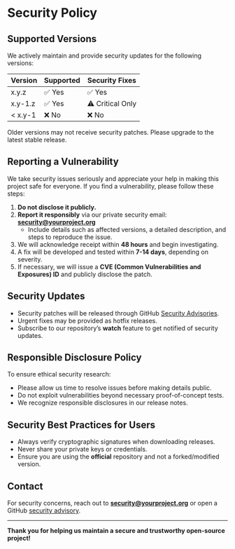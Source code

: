 # Security Policy

## Supported Versions

We actively maintain and provide security updates for the following versions:

| Version | Supported | Security Fixes |
|---------|----------|---------------|
| x.y.z   | ✅ Yes   | ✅ Yes         |
| x.y-1.z | ✅ Yes   | ⚠️ Critical Only |
| < x.y-1 | ❌ No    | ❌ No          |

Older versions may not receive security patches. Please upgrade to the latest stable release.

## Reporting a Vulnerability

We take security issues seriously and appreciate your help in making this project safe for everyone. If you find a vulnerability, please follow these steps:

1. **Do not disclose it publicly.**  
2. **Report it responsibly** via our private security email: **security@yourproject.org**  
   - Include details such as affected versions, a detailed description, and steps to reproduce the issue.  
3. We will acknowledge receipt within **48 hours** and begin investigating.  
4. A fix will be developed and tested within **7-14 days**, depending on severity.  
5. If necessary, we will issue a **CVE (Common Vulnerabilities and Exposures) ID** and publicly disclose the patch.  

## Security Updates

- Security patches will be released through GitHub [Security Advisories](https://github.com/yourrepo/security/advisories).  
- Urgent fixes may be provided as hotfix releases.  
- Subscribe to our repository’s **watch** feature to get notified of security updates.

## Responsible Disclosure Policy

To ensure ethical security research:
- Please allow us time to resolve issues before making details public.  
- Do not exploit vulnerabilities beyond necessary proof-of-concept tests.  
- We recognize responsible disclosures in our release notes.  

## Security Best Practices for Users

- Always verify cryptographic signatures when downloading releases.  
- Never share your private keys or credentials.  
- Ensure you are using the **official** repository and not a forked/modified version.  

## Contact

For security concerns, reach out to **security@yourproject.org** or open a GitHub [security advisory](https://github.com/yourrepo/security/advisories).

---

**Thank you for helping us maintain a secure and trustworthy open-source project!**  
